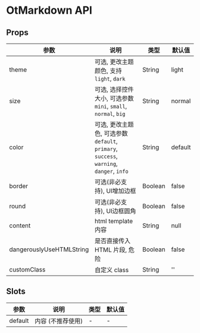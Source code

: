 # OtMarkdown API

## Props

| 参数 | 说明 | 类型 | 默认值 |
| --- | --- | --- | --- |
| theme | 可选, 更改主题颜色, 支持 `light`, `dark` | String | light |
| size | 可选, 选择控件大小, 可选参数 `mini`, `small`, `normal`, `big` | String | normal |
| color | 可选, 更改主题色, 可选参数 `default`, `primary`, `success`, `warning`, `danger`, `info` | String | default |
| border | 可选(非必支持), UI增加边框 | Boolean | false |
| round | 可选(非必支持), UI边框圆角 | Boolean | false |
| content | html template 内容 | String | null |
| dangerouslyUseHTMLString | 是否直接传入 HTML 片段, 危险 | Boolean | false |
| customClass | 自定义 class | String | '' |

## Slots

| 参数 | 说明 | 类型 | 默认值 |
| --- | --- | --- | --- |
| default | 内容 (不推荐使用) | - | - |

